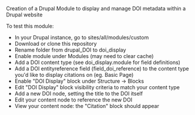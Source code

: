 Creation of a Drupal Module to display and manage DOI metadata within a Drupal website

To test this module:

  * In your Drupal instance, go to sites/all/modules/custom
  * Download or clone this repository
  * Rename folder from drupal_DOI to doi_display
  * Enable module under Modules (may need to clear cache)
  * Add a DOI content type (see doi_display.module for field definitions)
  * Add a DOI entityreference field (field_doi_reference) to the content type you'd like to display citations on (eg. Basic Page)
  * Enable "DOI Display" block under Structure -> Blocks
  * Edit "DOI Display" block visibility criteria to match your content type
  * Add a new DOI node, setting the title to the DOI itself
  * Edit your content node to reference the new DOI
  * View your content node: the "Citation" block should appear
